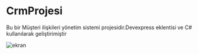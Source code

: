 # CrmProjesi
Bu bir Müşteri ilişkileri yönetim sistemi projesidir.Devexpress eklentisi ve C# kullanılarak geliştirimiştir

![ekran](https://user-images.githubusercontent.com/12884197/49615862-dad10000-f9bf-11e8-9a24-ee53ebafaa35.png)


